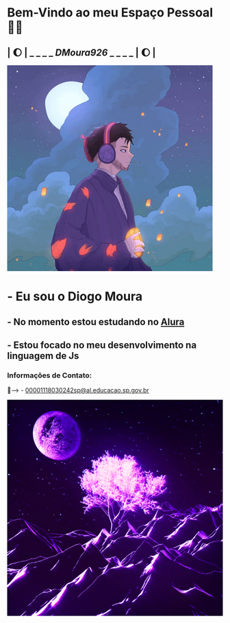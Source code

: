 # Bem-Vindo ao meu Espaço Pessoal 💜💙
## | 🌔 | _ _ _ _ _DMoura926_ _ _ _ _ | 🌔 |
![](https://github.com/DiogoMJs/DiogoMJs/blob/main/Art.gif)
# - Eu sou o Diogo Moura

## - No momento estou estudando no [Alura](https://www.alura.com.br/)
## - Estou focado no meu desenvolvimento na linguagem de Js

### **Informações de Contato:**
💬--> - 00001118030242sp@al.educacao.sp.gov.br

![](https://github.com/DiogoMJs/DiogoMJs/blob/main/Tonight.gif)
